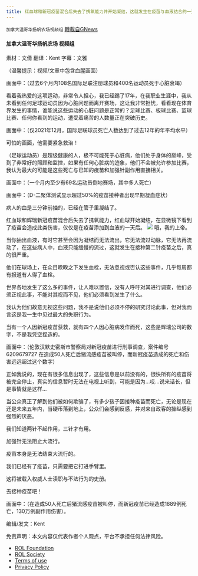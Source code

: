 ```yaml
---
title: 红血球和新冠疫苗混合后失去了携氧能力并开始凝结，这就发生在疫苗与血液结合的一天后
---
```

`加拿大温哥华扬帆农场视频组` [轉載自GNews](https://gnews.org/zh-hans/2009785/)

#### 加拿大温哥华扬帆农场 视频组

素材：文倩
翻译：Kent
字幕：文雅

（温馨提示：视频/文章中包含血腥画面）

画面中：（过去6个月内108名国际足联注册球员和400名运动员死于心脏衰竭）

看着我热爱的这项运动，非常令人担心，我已经踢了17年，在我职业生涯中，我从未看到任何足球运动员因为心脏问题而离开赛场，这让我非常担忧，看看现在体育界发生的事情，谁能说这些运动的心脏问题是正常的？足球比赛、板球比赛、篮球比赛、任何你看到的运动，遭受着痛苦的人数量正在突破历史。

画面中：（仅2021年12月，国际足联球员死亡人数达到了过去12年的年平均水平）

可怕的画面，他需要紧急救治！

（足球运动员）是超级健康的人，极不可能死于心脏病，他们处于身体的巅峰，受到了非常好的照顾和监控，如果有任何心脏病的迹象，他们不会被允许参加比赛，我认为最大的可能是这些死亡与已知的疫苗和加强针副作用直接相关。

画面中：（一个月内至少有69名运动员倒地赛场，其中多人死亡）

画面中：（D-二聚体测试显示超过50%的疫苗接种者出现早期凝血症状）

病人的血是三分钟前抽的，已经在管子里凝结了。

红血球和辉瑞新冠疫苗混合后失去了携氧能力，红血球开始凝结，在显微镜下看到了疫苗会造成此类伤害，仅仅是在疫苗添加到血液的一天后。
![](https://assets.gnews.org/wp-content/uploads/2022/02/B5C34E2A-2A2C-4D76-9E99-27A8E869B748_1_201_a.jpeg)
哦，我的上帝。

当你抽出血液，有时它甚至会因为凝结而无法流出，它无法流过动脉，它无法再流动了，在这些病人中，血液只能缓慢的流过，这就发生在接种第二针疫苗之后，真的很严重。

他们在球场上，在众目睽睽之下发生血栓，无法忽视或否认这些事件，几乎每周都有报道有人得了血栓。

世界各地发生了这么多的事件，让人难以置信，没有人呼吁对其进行调查，他们必须正视此事，不能对其视而不见，他们必须看到发生了什么。

我认为他们故意无视这些问题，我不是说他们必须不停的研究讨论此事，但对我而言这是我一生中见过最大的失职行为。

当有一个人因新冠疫苗获救，就有四个人因心脏病发作而死，这些是辉瑞公司的数字，不是我凭空捏造的。

画面中：（伦敦汉默史密斯市警察局对新冠疫苗进行刑事调查，案件编号6209679727
在造成50人死亡后猪流感疫苗被叫停，而新冠疫苗造成的死亡和伤害远远超过这个数字）

正如我说的，现在有很多信息出现了，这些信息是以前没有的，很快所有的疫苗将被完全停止，真实的信息暂时无法在电视上听到，可能是因为…哎…说来话长，但是事情就是这样…

当公众真正了解到他们被如何欺骗了，有多少孩子因接种疫苗而死亡，无论是现在还是未来五年内，当硬币落到地上，公众们会感到反感，并对来自政客的操纵感到强烈的厌恶。

我们知道两针不起作用，三针才有用。

加强针无法阻止大流行。

疫苗本身是无法结束大流行的。

我们已经有了疫苗，只需要把它打进手臂里。

这将被载入权威人士渎职与不法行为的史册。

去接种疫苗吧！

画面中：（在造成50人死亡后猪流感疫苗被叫停，而新冠疫苗已经造成1889例死亡，130万例副作用伤害）。

编辑/发文：Kent

 

免责声明：本文内容仅代表作者个人观点，平台不承担任何法律风险。

- [ROL Foundation](https://rolfoundation.org/)
- [ROL Society](https://rolsociety.org/)
- [Terms of use](https://gnews.org/terms-of-use-3/)
- [Privacy Policy](https://gnews.org/privacy-policy/)
